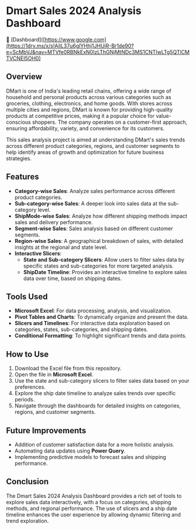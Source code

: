 # Dmart Sales 2024 Analysis Dashboard

🔗 [Dashboard]([https://www.google.com](https://1drv.ms/x/s!AiIL37u6glYHhj1JHUiR-Br1de90?e=ScMbVJ&nav=MTVfe0RBNkExN0IzLThGNjMtNDc3MS1CNTIwLTg5QTlCMTVCNEI5OH0)


## Overview
DMart is one of India's leading retail chains, offering a wide range of household and personal products across various categories such as groceries, clothing, electronics, and home goods. With stores across multiple cities and regions, DMart is known for providing high-quality products at competitive prices, making it a popular choice for value-conscious shoppers. The company operates on a customer-first approach, ensuring affordability, variety, and convenience for its customers. 

This sales analysis project is aimed at understanding DMart's sales trends across different product categories, regions, and customer segments to help identify areas of growth and optimization for future business strategies.

## Features
- **Category-wise Sales**: Analyze sales performance across different product categories.
- **Sub-category-wise Sales**: A deeper look into sales data at the sub-category level.
- **ShipMode-wise Sales**: Analyze how different shipping methods impact sales and delivery performance.
- **Segment-wise Sales**: Sales analysis based on different customer segments.
- **Region-wise Sales**: A geographical breakdown of sales, with detailed insights at the regional and state level.
- **Interactive Slicers**: 
  - **State and Sub-category Slicers**: Allow users to filter sales data by specific states and sub-categories for more targeted analysis.
  - **ShipDate Timeline**: Provides an interactive timeline to explore sales data over time, based on shipping dates.

## Tools Used
- **Microsoft Excel**: For data processing, analysis, and visualization.
- **Pivot Tables and Charts**: To dynamically organize and present the data.
- **Slicers and Timelines**: For interactive data exploration based on categories, states, sub-categories, and shipping dates.
- **Conditional Formatting**: To highlight significant trends and data points.

## How to Use
1. Download the Excel file from this repository.
2. Open the file in **Microsoft Excel**.
3. Use the state and sub-category slicers to filter sales data based on your preferences.
4. Explore the ship date timeline to analyze sales trends over specific periods.
5. Navigate through the dashboards for detailed insights on categories, regions, and customer segments.

## Future Improvements
- Addition of customer satisfaction data for a more holistic analysis.
- Automating data updates using **Power Query**.
- Implementing predictive models to forecast sales and shipping performance.

## Conclusion
The Dmart Sales 2024 Analysis Dashboard provides a rich set of tools to explore sales data interactively, with a focus on categories, shipping methods, and regional performance. The use of slicers and a ship date timeline enhances the user experience by allowing dynamic filtering and trend exploration.

